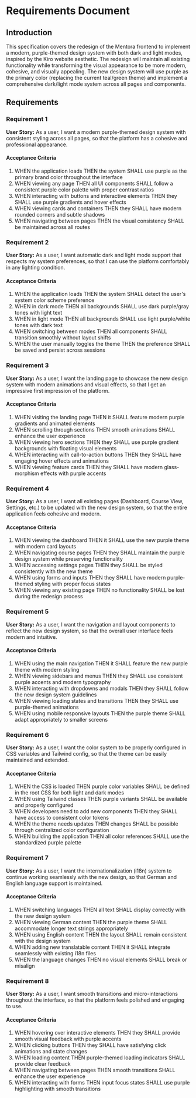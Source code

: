 # Requirements Document

## Introduction

This specification covers the redesign of the Mentora frontend to implement a modern, purple-themed design system with both dark and light modes, inspired by the Kiro website aesthetic. The redesign will maintain all existing functionality while transforming the visual appearance to be more modern, cohesive, and visually appealing. The new design system will use purple as the primary color (replacing the current teal/green theme) and implement a comprehensive dark/light mode system across all pages and components.

## Requirements

### Requirement 1

**User Story:** As a user, I want a modern purple-themed design system with consistent styling across all pages, so that the platform has a cohesive and professional appearance.

#### Acceptance Criteria

1. WHEN the application loads THEN the system SHALL use purple as the primary brand color throughout the interface
2. WHEN viewing any page THEN all UI components SHALL follow a consistent purple color palette with proper contrast ratios
3. WHEN interacting with buttons and interactive elements THEN they SHALL use purple gradients and hover effects
4. WHEN viewing cards and containers THEN they SHALL have modern rounded corners and subtle shadows
5. WHEN navigating between pages THEN the visual consistency SHALL be maintained across all routes

### Requirement 2

**User Story:** As a user, I want automatic dark and light mode support that respects my system preferences, so that I can use the platform comfortably in any lighting condition.

#### Acceptance Criteria

1. WHEN the application loads THEN the system SHALL detect the user's system color scheme preference
2. WHEN in dark mode THEN all backgrounds SHALL use dark purple/gray tones with light text
3. WHEN in light mode THEN all backgrounds SHALL use light purple/white tones with dark text
4. WHEN switching between modes THEN all components SHALL transition smoothly without layout shifts
5. WHEN the user manually toggles the theme THEN the preference SHALL be saved and persist across sessions

### Requirement 3

**User Story:** As a user, I want the landing page to showcase the new design system with modern animations and visual effects, so that I get an impressive first impression of the platform.

#### Acceptance Criteria

1. WHEN visiting the landing page THEN it SHALL feature modern purple gradients and animated elements
2. WHEN scrolling through sections THEN smooth animations SHALL enhance the user experience
3. WHEN viewing hero sections THEN they SHALL use purple gradient backgrounds with floating visual elements
4. WHEN interacting with call-to-action buttons THEN they SHALL have engaging hover effects and animations
5. WHEN viewing feature cards THEN they SHALL have modern glass-morphism effects with purple accents

### Requirement 4

**User Story:** As a user, I want all existing pages (Dashboard, Course View, Settings, etc.) to be updated with the new design system, so that the entire application feels cohesive and modern.

#### Acceptance Criteria

1. WHEN viewing the dashboard THEN it SHALL use the new purple theme with modern card layouts
2. WHEN navigating course pages THEN they SHALL maintain the purple design system while preserving functionality
3. WHEN accessing settings pages THEN they SHALL be styled consistently with the new theme
4. WHEN using forms and inputs THEN they SHALL have modern purple-themed styling with proper focus states
5. WHEN viewing any existing page THEN no functionality SHALL be lost during the redesign process

### Requirement 5

**User Story:** As a user, I want the navigation and layout components to reflect the new design system, so that the overall user interface feels modern and intuitive.

#### Acceptance Criteria

1. WHEN using the main navigation THEN it SHALL feature the new purple theme with modern styling
2. WHEN viewing sidebars and menus THEN they SHALL use consistent purple accents and modern typography
3. WHEN interacting with dropdowns and modals THEN they SHALL follow the new design system guidelines
4. WHEN viewing loading states and transitions THEN they SHALL use purple-themed animations
5. WHEN using mobile responsive layouts THEN the purple theme SHALL adapt appropriately to smaller screens

### Requirement 6

**User Story:** As a user, I want the color system to be properly configured in CSS variables and Tailwind config, so that the theme can be easily maintained and extended.

#### Acceptance Criteria

1. WHEN the CSS is loaded THEN purple color variables SHALL be defined in the root CSS for both light and dark modes
2. WHEN using Tailwind classes THEN purple variants SHALL be available and properly configured
3. WHEN developers need to add new components THEN they SHALL have access to consistent color tokens
4. WHEN the theme needs updates THEN changes SHALL be possible through centralized color configuration
5. WHEN building the application THEN all color references SHALL use the standardized purple palette

### Requirement 7

**User Story:** As a user, I want the internationalization (i18n) system to continue working seamlessly with the new design, so that German and English language support is maintained.

#### Acceptance Criteria

1. WHEN switching languages THEN all text SHALL display correctly with the new design system
2. WHEN viewing German content THEN the purple theme SHALL accommodate longer text strings appropriately
3. WHEN using English content THEN the layout SHALL remain consistent with the design system
4. WHEN adding new translatable content THEN it SHALL integrate seamlessly with existing i18n files
5. WHEN the language changes THEN no visual elements SHALL break or misalign

### Requirement 8

**User Story:** As a user, I want smooth transitions and micro-interactions throughout the interface, so that the platform feels polished and engaging to use.

#### Acceptance Criteria

1. WHEN hovering over interactive elements THEN they SHALL provide smooth visual feedback with purple accents
2. WHEN clicking buttons THEN they SHALL have satisfying click animations and state changes
3. WHEN loading content THEN purple-themed loading indicators SHALL provide clear feedback
4. WHEN navigating between pages THEN smooth transitions SHALL enhance the user experience
5. WHEN interacting with forms THEN input focus states SHALL use purple highlighting with smooth transitions